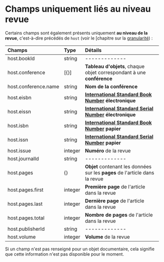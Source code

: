 # Champs uniquement liés au niveau revue

Certains champs sont également présents uniquement **au niveau de la revue**, c'est-à-dire précédés de `host` \(voir le \[chapitre sur la [granularité](doc-object-granularity.md)\) :

| Champs | Type | Détails |
| :--- | :--- | :--- |
| host.bookId | string | ------------- |
| host.conference | \[{}\] | **Tableau d'objets**, chaque objet correspondant à une **conférence** |
| host.conference.name | string | **Nom de la conférence** |
| host.eisbn | string | [**International Standard Book Number**](https://www.isbn-international.org/fr) **électronique** |
| host.eissn | string | [**International Standard Serial Number**](http://www.issn.org/) **électronique** |
| host.isbn | string | [**International Standard Book Number**](https://www.isbn-international.org/fr) **papier** |
| host.issn | string | [**International Standard Serial Number**](http://www.issn.org/) **papier** |
| host.issue | integer | **Numéro** de la revue |
| host.journalId | string | ------------- |
| host.pages | {} | **Objet** contenant les données sur les **pages** de l'article dans la revue |
| host.pages.first | integer | **Première page** de l'article dans la revue |
| host.pages.last | integer | **Dernière page** de l'article dans la revue |
| host.pages.total | integer | **Nombre de pages** de l'article dans la revue |
| host.publisherId | string | ------------- |
| host.volume | integer | **Volume** de la revue |

Si un champ n'est pas renseigné pour un objet documentaire, cela signifie que cette information n'est pas disponible pour le moment.

